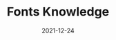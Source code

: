 ---
title: 'Fonts Knowledge'
link: https://fonts.google.com/knowledge
description: Welcome to our library of original guides to the world of typography, which the Google Fonts team is producing in collaboration with typographic experts from around the world. Google Fonts Knowledge enables designers and developers of all skill sets to choose and use type with purpose.
content-type: reference
tags: [typography, tools]
date: 2021-12-24
---